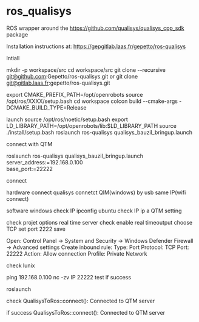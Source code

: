 # ros_qualisys
ROS wrapper around the https://github.com/qualisys/qualisys_cpp_sdk package


Installation instructions at: 
https://gepgitlab.laas.fr/gepetto/ros-qualisys



Intiall

mkdir -p workspace/src
cd workspace/src
git clone --recursive git@github.com:Gepetto/ros-qualisys.git or
git clone git@gitlab.laas.fr:gepetto/ros-qualisys.git

export CMAKE_PREFIX_PATH=/opt/openrobots
source /opt/ros/XXXX/setup.bash
cd workspace
colcon build --cmake-args -DCMAKE_BUILD_TYPE=Release





launch
source /opt/ros/noetic/setup.bash
export LD_LIBRARY_PATH=/opt/openrobots/lib:$LD_LIBRARY_PATH
source ./install/setup.bash
roslaunch ros-qualisys qualisys_bauzil_bringup.launch



 connect with QTM
 
roslaunch ros-qualisys qualisys_bauzil_bringup.launch \
    server_address:=192.168.0.100 \
    base_port:=22222
    
    
    
    
 connect
 
 hardware connect
 qualisys connetct  QIM(windows) by usb
 same IP(wifi connect)
 
 software 
 windows check IP  ipconfig
ubuntu check IP     ip a
QTM setting

check projet options real time server
check enable real timeoutput
choose TCP
set port 2222
save

Open: Control Panel → System and Security → Windows Defender Firewall → Advanced settings
Create inbound rule:
Type: Port
Protocol: TCP
Port: 22222
Action: Allow connection
Profile: Private Network


check lunix


ping 192.168.0.100
nc -zv IP 22222    test if success

roslaunch

check QualisysToRos::connect(): Connected to QTM server

if success
QualisysToRos::connect(): Connected to QTM server






























